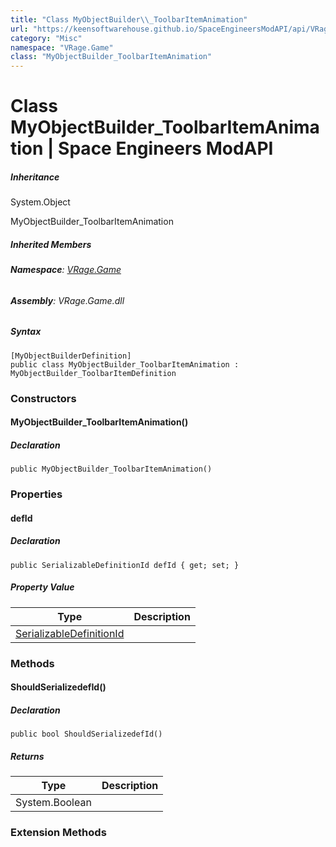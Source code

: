 ```yaml
---
title: "Class MyObjectBuilder\\_ToolbarItemAnimation"
url: "https://keensoftwarehouse.github.io/SpaceEngineersModAPI/api/VRage.Game.MyObjectBuilder_ToolbarItemAnimation.html"
category: "Misc"
namespace: "VRage.Game"
class: "MyObjectBuilder_ToolbarItemAnimation"
---
```


# Class MyObjectBuilder\_ToolbarItemAnimation | Space Engineers ModAPI

##### Inheritance

System.Object

MyObjectBuilder\_ToolbarItemAnimation

##### Inherited Members

###### **Namespace**: [VRage.Game](https://keensoftwarehouse.github.io/SpaceEngineersModAPI/api/VRage.Game.html)

###### **Assembly**: VRage.Game.dll

##### Syntax

```
[MyObjectBuilderDefinition]
public class MyObjectBuilder_ToolbarItemAnimation : MyObjectBuilder_ToolbarItemDefinition
```

### Constructors

#### MyObjectBuilder\_ToolbarItemAnimation()

##### Declaration

```
public MyObjectBuilder_ToolbarItemAnimation()
```

### Properties

#### defId

##### Declaration

```
public SerializableDefinitionId defId { get; set; }
```

##### Property Value

| Type | Description |
| --- | --- |
| [SerializableDefinitionId](https://keensoftwarehouse.github.io/SpaceEngineersModAPI/api/VRage.ObjectBuilders.SerializableDefinitionId.html) |     |

### Methods

#### ShouldSerializedefId()

##### Declaration

```
public bool ShouldSerializedefId()
```

##### Returns

| Type | Description |
| --- | --- |
| System.Boolean |     |

### Extension Methods